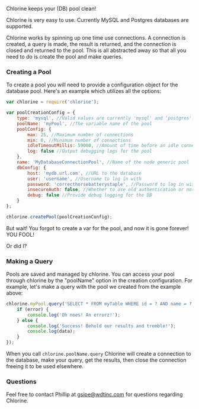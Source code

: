 Chlorine keeps your (DB) pool clean!

Chlorine is very easy to use. Currently MySQL and Postgres databases are supported.

Chlorine works by spinning up one time use connections. A connection is created, a query is made, the result is returned, and the connection is closed and returned to the pool. This is all abstracted away so that all you need to do is create the pool and make queries.

### Creating a Pool ###
To create a pool you will need to provide a configuration object for the database pool. Here's an example which utilizes all the options:

```js
var chlorine = require('chlorine');

var poolCreationConfig = {
    type: 'mysql', //Valid values are currently 'mysql' and 'postgres'. Chlorine will fallback on mySQL if an invalid value is passed.
    poolName: 'myPool', //The variable name of the pool
    poolConfig: {
        max: 25, //Maximum number of connections
        min: 0, //Minimum number of connections
        idleTimeoutMillis: 59000, //Amount of time before an idle connection expires
        log: false //Output debugging logs for the pool
    },
    name: 'MyDatabaseConnectionPool', //Name of the node generic pool
    dbConfig: {
        host: 'mydb.url.com', //URL to the database
        user: 'username', //Username to log in with
        password: 'correcthorsebatterystaple', //Password to log in with
        insecureAuth: false, //Whether to use old authentication or not
        debug: false //Provide debug logging for the DB
    }
};

chlorine.createPool(poolCreationConfig);
```

But wait! You forgot to create a var for the pool, and now it is gone forever! YOU FOOL!

Or did I?

### Making a Query ###
Pools are saved and managed by chlorine. You can access your pool through chlorine by the "poolName" option in the creation configuration. For example, let's make a query with the pool we created from the example above:

```js
chlorine.myPool.query('SELECT * FROM myTable WHERE id = ? AND name = ?', [7, 'Johnson'], function (error, data) {
    if (error) {
        console.log('Oh noes! An errorz!');
    } else {
        console.log('Success! Behold our results and tremble!');
        console.log(data);
    }
});
```

When you call `chlorine.poolName.query` Chlorine will create a connection to the database, make your query, get the results, then close the connection freeing it to be used elsewhere.

### Questions ###
Feel free to contact Phillip at gsipe@wdtinc.com for questions regarding Chlorine.
